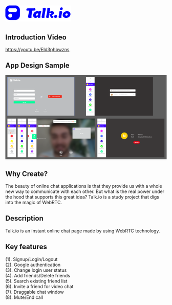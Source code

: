 # <img src='./Public/img/logo2.png' />

## Introduction Video
https://youtu.be/EId3phbwzns

## App Design Sample
<img src='./Public/img/sample.png'/>

## Why Create?
The beauty of online chat applications is that they provide us with a whole new way to communicate with each other. But what is the real power under the hood that supports this great idea? Talk.io is a study project that digs into the magic of WebRTC.

## Description
Talk.io is an instant online chat page made by using WebRTC technology.

## Key features
(1). Signup/Login/Logout<br/>
(2). Google authentication<br/>
(3). Change login user status<br/>
(4). Add friends/Delete friends<br/>
(5). Search existing friend list<br/>
(6). Invite a friend for video chat<br/>
(7). Draggable chat window<br/>
(8). Mute/End call<br/>

